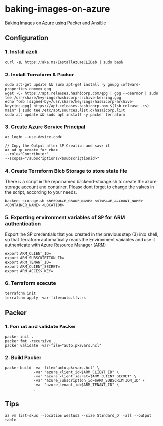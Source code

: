 # baking-images-on-azure
Baking Images on Azure using Packer and Ansible

## Configuration
### 1. Install azcli
```
curl -sL https://aka.ms/InstallAzureCLIDeb | sudo bash
```
### 2. Install Terraform & Packer
```
sudo apt-get update && sudo apt-get install -y gnupg software-properties-common gpg
wget -O- https://apt.releases.hashicorp.com/gpg | gpg --dearmor | sudo tee /usr/share/keyrings/hashicorp-archive-keyring.gpg
echo "deb [signed-by=/usr/share/keyrings/hashicorp-archive-keyring.gpg] https://apt.releases.hashicorp.com $(lsb_release -cs) main" | sudo tee /etc/apt/sources.list.d/hashicorp.list
sudo apt update && sudo apt install -y packer terraform
```
### 3. Create Azure Service Principal
```
az login --use-device-code

// Copy the Output after SP Creation and save it
az ad sp create-for-rbac
--role="Contributor"
--scopes="/subscriptions/<$subscriptionid>"
```

### 4. Create Terraform Blob Storage to store state file
There is a script in the repo named backend-storage.sh to create the azure storage account and container. Please dont forget to change the values in the script, according to your needs.
```
backend-storage.sh <RESOURCE_GROUP_NAME> <STORAGE_ACCOUNT_NAME> <CONTAINER_NAME> <LOCATION>
```

### 5. Exporting environment variables of SP for ARM authentication
Export the SP credentials that you created in the previous step (3) into shell, so that Terraform automatically reads the Environment variables and use it authenticate with Azure Resource Manager (ARM)
```
export ARM_CLIENT_ID=
export ARM_SUBSCRIPTION_ID=
export ARM_TENANT_ID=
export ARM_CLIENT_SECRET=
export ARM_ACCESS_KEY=
```
### 6. Terraform execute
```
terraform init
terraform apply -var-file=auto.tfvars
```

## Packer

### 1. Format and validate Packer
```
packer init .
packer fmt -recursive .
packer validate -var-file="auto.pkrvars.hcl"
```
### 2. Build Packer
```
packer build -var-file="auto.pkrvars.hcl" \
             -var "azure_client_id=$ARM_CLIENT_ID" \
             -var "azure_client_secret=$ARM_CLIENT_SECRET" \
             -var "azure_subscription_id=$ARM_SUBSCRIPTION_ID" \
             -var "azure_tenant_id=$ARM_TENANT_ID" \
             .
```

## Tips
```
az vm list-skus --location westus2 --size Standard_D --all --output table

```